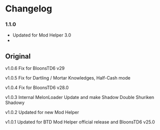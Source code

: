 # Changelog

### 1.1.0

- Updated for Mod Helper 3.0
- 


## Original

v1.0.6 Fix for BloonsTD6 v29

v1.0.5 Fix for Dartling / Mortar Knowledges, Half-Cash mode

v1.0.4 Fix for BloonsTD6 v28.0

v1.0.3 Internal MelonLoader Update and make Shadow Double Shuriken Shadowy

v1.0.2 Updated for new Mod Helper

v1.0.1 Updated for BTD Mod Helper official release and BloonsTD6 v25.0
